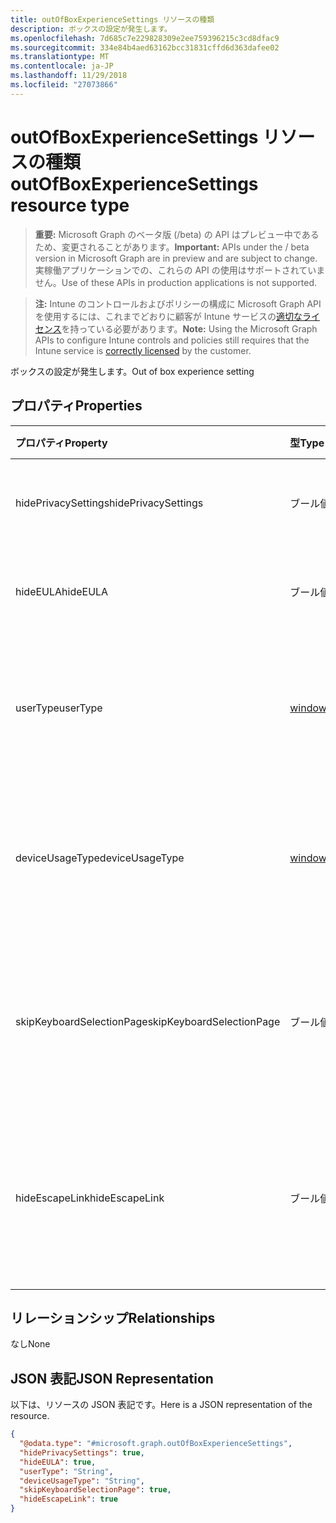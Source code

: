 ```yaml
---
title: outOfBoxExperienceSettings リソースの種類
description: ボックスの設定が発生します。
ms.openlocfilehash: 7d685c7e229828309e2ee759396215c3cd8dfac9
ms.sourcegitcommit: 334e84b4aed63162bcc31831cffd6d363dafee02
ms.translationtype: MT
ms.contentlocale: ja-JP
ms.lasthandoff: 11/29/2018
ms.locfileid: "27073866"
---
```

# <a name="outofboxexperiencesettings-resource-type"></a><span data-ttu-id="43bdc-103">outOfBoxExperienceSettings リソースの種類</span><span class="sxs-lookup"><span data-stu-id="43bdc-103">outOfBoxExperienceSettings resource type</span></span>

> <span data-ttu-id="43bdc-104">**重要:** Microsoft Graph のベータ版 (/beta) の API はプレビュー中であるため、変更されることがあります。</span><span class="sxs-lookup"><span data-stu-id="43bdc-104">**Important:** APIs under the / beta version in Microsoft Graph are in preview and are subject to change.</span></span> <span data-ttu-id="43bdc-105">実稼働アプリケーションでの、これらの API の使用はサポートされていません。</span><span class="sxs-lookup"><span data-stu-id="43bdc-105">Use of these APIs in production applications is not supported.</span></span>

> <span data-ttu-id="43bdc-106">**注:** Intune のコントロールおよびポリシーの構成に Microsoft Graph API を使用するには、これまでどおりに顧客が Intune サービスの[適切なライセンス](https://go.microsoft.com/fwlink/?linkid=839381)を持っている必要があります。</span><span class="sxs-lookup"><span data-stu-id="43bdc-106">**Note:** Using the Microsoft Graph APIs to configure Intune controls and policies still requires that the Intune service is [correctly licensed](https://go.microsoft.com/fwlink/?linkid=839381) by the customer.</span></span>

<span data-ttu-id="43bdc-107">ボックスの設定が発生します。</span><span class="sxs-lookup"><span data-stu-id="43bdc-107">Out of box experience setting</span></span>
## <a name="properties"></a><span data-ttu-id="43bdc-108">プロパティ</span><span class="sxs-lookup"><span data-stu-id="43bdc-108">Properties</span></span>
|<span data-ttu-id="43bdc-109">プロパティ</span><span class="sxs-lookup"><span data-stu-id="43bdc-109">Property</span></span>|<span data-ttu-id="43bdc-110">型</span><span class="sxs-lookup"><span data-stu-id="43bdc-110">Type</span></span>|<span data-ttu-id="43bdc-111">説明</span><span class="sxs-lookup"><span data-stu-id="43bdc-111">Description</span></span>|
|:---|:---|:---|
|<span data-ttu-id="43bdc-112">hidePrivacySettings</span><span class="sxs-lookup"><span data-stu-id="43bdc-112">hidePrivacySettings</span></span>|<span data-ttu-id="43bdc-113">ブール値</span><span class="sxs-lookup"><span data-stu-id="43bdc-113">Boolean</span></span>|<span data-ttu-id="43bdc-114">ユーザーのプライバシー設定の表示と非表示を切り替える</span><span class="sxs-lookup"><span data-stu-id="43bdc-114">Show or hide privacy settings to user</span></span>|
|<span data-ttu-id="43bdc-115">hideEULA</span><span class="sxs-lookup"><span data-stu-id="43bdc-115">hideEULA</span></span>|<span data-ttu-id="43bdc-116">ブール値</span><span class="sxs-lookup"><span data-stu-id="43bdc-116">Boolean</span></span>|<span data-ttu-id="43bdc-117">ユーザーに使用許諾契約書の表示と非表示を切り替える</span><span class="sxs-lookup"><span data-stu-id="43bdc-117">Show or hide EULA to user</span></span>|
|<span data-ttu-id="43bdc-118">userType</span><span class="sxs-lookup"><span data-stu-id="43bdc-118">userType</span></span>|[<span data-ttu-id="43bdc-119">windowsUserType</span><span class="sxs-lookup"><span data-stu-id="43bdc-119">windowsUserType</span></span>](../resources/intune-enrollment-windowsusertype.md)|<span data-ttu-id="43bdc-120">ユーザーの種類です。</span><span class="sxs-lookup"><span data-stu-id="43bdc-120">Type of user.</span></span> <span data-ttu-id="43bdc-121">使用可能な値は、`administrator`、`standard` です。</span><span class="sxs-lookup"><span data-stu-id="43bdc-121">Possible values are: `administrator`, `standard`.</span></span>|
|<span data-ttu-id="43bdc-122">deviceUsageType</span><span class="sxs-lookup"><span data-stu-id="43bdc-122">deviceUsageType</span></span>|[<span data-ttu-id="43bdc-123">windowsDeviceUsageType</span><span class="sxs-lookup"><span data-stu-id="43bdc-123">windowsDeviceUsageType</span></span>](../resources/intune-enrollment-windowsdeviceusagetype.md)|<span data-ttu-id="43bdc-124">AAD の結合の認証の種類です。</span><span class="sxs-lookup"><span data-stu-id="43bdc-124">AAD join authentication type.</span></span> <span data-ttu-id="43bdc-125">使用可能な値は、`singleUser`、`shared` です。</span><span class="sxs-lookup"><span data-stu-id="43bdc-125">Possible values are: `singleUser`, `shared`.</span></span>|
|<span data-ttu-id="43bdc-126">skipKeyboardSelectionPage</span><span class="sxs-lookup"><span data-stu-id="43bdc-126">skipKeyboardSelectionPage</span></span>|<span data-ttu-id="43bdc-127">ブール値</span><span class="sxs-lookup"><span data-stu-id="43bdc-127">Boolean</span></span>|<span data-ttu-id="43bdc-128">かどうか、セット、キーボードの選択をスキップするページの言語と地域が設定されている場合</span><span class="sxs-lookup"><span data-stu-id="43bdc-128">If set, then skip the keyboard selection page if Language and Region are set</span></span>|
|<span data-ttu-id="43bdc-129">hideEscapeLink</span><span class="sxs-lookup"><span data-stu-id="43bdc-129">hideEscapeLink</span></span>|<span data-ttu-id="43bdc-130">ブール値</span><span class="sxs-lookup"><span data-stu-id="43bdc-130">Boolean</span></span>|<span data-ttu-id="43bdc-131">ユーザーでは、true に設定を別のアカウントでのサインインの会社経由で起動できない場合</span><span class="sxs-lookup"><span data-stu-id="43bdc-131">If set to true, then the user can't start over with different account, on company sign-in</span></span>|

## <a name="relationships"></a><span data-ttu-id="43bdc-132">リレーションシップ</span><span class="sxs-lookup"><span data-stu-id="43bdc-132">Relationships</span></span>
<span data-ttu-id="43bdc-133">なし</span><span class="sxs-lookup"><span data-stu-id="43bdc-133">None</span></span>
## <a name="json-representation"></a><span data-ttu-id="43bdc-134">JSON 表記</span><span class="sxs-lookup"><span data-stu-id="43bdc-134">JSON Representation</span></span>
<span data-ttu-id="43bdc-135">以下は、リソースの JSON 表記です。</span><span class="sxs-lookup"><span data-stu-id="43bdc-135">Here is a JSON representation of the resource.</span></span>
<!-- {
  "blockType": "resource",
  "@odata.type": "microsoft.graph.outOfBoxExperienceSettings"
}
-->
``` json
{
  "@odata.type": "#microsoft.graph.outOfBoxExperienceSettings",
  "hidePrivacySettings": true,
  "hideEULA": true,
  "userType": "String",
  "deviceUsageType": "String",
  "skipKeyboardSelectionPage": true,
  "hideEscapeLink": true
}
```





